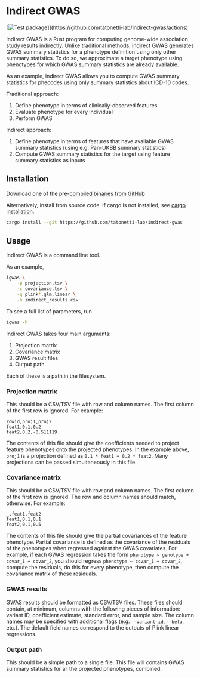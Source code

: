 # Indirect GWAS

[![Test package](https://github.com/tatonetti-lab/indirect-gwas/actions/workflows/tests.yml/badge.svg?branch=master)]](https://github.com/tatonetti-lab/indirect-gwas/actions)

Indirect GWAS is a Rust program for computing genome-wide association study results indirectly.
Unlike traditional methods, indirect GWAS generates GWAS summary statistics for a phenotype definition using only other summary statistics.
To do so, we approximate a target phenotype using phenotypes for which GWAS summary statistics are already available.

As an example, indirect GWAS allows you to compute GWAS summary statistics for phecodes using only summary statistics about ICD-10 codes.

Traditional approach:
1. Define phenotype in terms of clinically-observed features
2. Evaluate phenotype for every individual
3. Perform GWAS

Indirect approach:
1. Define phenotype in terms of features that have available GWAS summary statistics (using e.g. Pan-UKBB summary statistics)
2. Compute GWAS summary statistics for the target using feature summary statistics as inputs

## Installation

Download one of the [pre-compiled binaries from GitHub](https://github.com/tatonetti-lab/indirect-gwas/releases/latest)

Alternatively, install from source code.
If cargo is not installed, see [cargo installation](https://doc.rust-lang.org/cargo/getting-started/installation.html).

```bash
cargo install --git https://github.com/tatonetti-lab/indirect-gwas
```

## Usage

Indirect GWAS is a command line tool.

As an example,

```bash
igwas \
    -p projection.tsv \
    -c covariance.tsv \
    -g plink*.glm.linear \
    -o indirect_results.csv
```

To see a full list of parameters, run

```bash
igwas -h
```

Indirect GWAS takes four main arguments:

1. Projection matrix
2. Covariance matrix
3. GWAS result files
4. Output path

Each of these is a path in the filesystem.

### Projection matrix

This should be a CSV/TSV file with row and column names.
The first column of the first row is ignored.
For example:

```
rowid,proj1,proj2
feat1,0.1,0.2
feat2,0.2,-0.511119
```

The contents of this file should give the coefficients needed to project feature phenotypes onto the projected phenotypes.
In the example above, `proj1` is a projection defined as `0.1 * feat1 + 0.2 * feat2`.
Many projections can be passed simultaneously in this file.

### Covariance matrix

This should be a CSV/TSV file with row and column names.
The first column of the first row is ignored.
The row and column names should match, otherwise.
For example:

```
_,feat1,feat2
feat1,0.1,0.1
feat2,0.1,0.5
```

The contents of this file should give the partial covariances of the feature phenotype.
Partial covariance is defined as the covariance of the residuals of the phenotypes when regressed against the GWAS covariates.
For example, if each GWAS regression takes the form `phenotype ~ genotype + covar_1 + covar_2`, you should regress `phenotype ~ covar_1 + covar_2`, compute the residuals, do this for every phenotype, then compute the covariance matrix of these residuals.

### GWAS results

GWAS results should be formatted as CSV/TSV files.
These files should contain, at minimum, columns with the following pieces of information: variant ID, coefficient estimate, standard error, and sample size.
The column names may be specified with additional flags (e.g. `--variant-id`, `--beta`, etc.).
The default field names correspond to the outputs of Plink linear regressions.

### Output path

This should be a simple path to a single file.
This file will contains GWAS summary statistics for all the projected phenotypes, combined.
